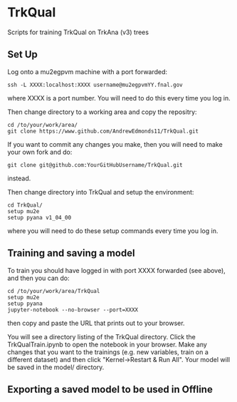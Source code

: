 # TrkQual
Scripts for training TrkQual on TrkAna (v3) trees

## Set Up
Log onto a mu2egpvm machine with a port forwarded:

    ssh -L XXXX:localhost:XXXX username@mu2egpvmYY.fnal.gov

where XXXX is a port number. You will need to do this every time you log in.

Then change directory to a working area and copy the repositry:

    cd /to/your/work/area/
    git clone https://www.github.com/AndrewEdmonds11/TrkQual.git

If you want to commit any changes you make, then you will need to make your own fork and do:

    git clone git@github.com:YourGitHubUsername/TrkQual.git

instead.

Then change directory into TrkQual and setup the environment:

    cd TrkQual/
    setup mu2e
    setup pyana v1_04_00

where you will need to do these setup commands every time you log in.

## Training and saving a model
To train you should have logged in with port XXXX forwarded (see above), and then you can do:

    cd /to/your/work/area/TrkQual
    setup mu2e
    setup pyana
    jupyter-notebook --no-browser --port=XXXX

then copy and paste the URL that prints out to your browser.

You will see a directory listing of the TrkQual directory. Click the TrkQualTrain.ipynb to open the notebook in your browser. Make any changes that you want to the trainings (e.g. new variables, train on a different dataset) and then click "Kernel->Restart & Run All". Your model will be saved in the model/ directory.

## Exporting a saved model to be used in Offline
  
